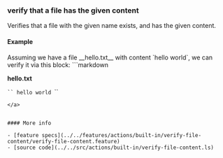### verify that a file has the given content

Verifies that a file with the given name exists,
and has the given content.


#### Example

<a class="textRunner_createFile">
Assuming we have a file __hello.txt__ with content `hello world`,
</a>
we can verify it via this block:


<a class="textRunner_runMarkdownInTextrun">
```markdown
<a class="textRunner_verifyFileContent">

__hello.txt__

`​``
hello world
`​``
</a>
```
</a>


#### More info

- [feature specs](../../features/actions/built-in/verify-file-content/verify-file-content.feature)
- [source code](../../src/actions/built-in/verify-file-content.ls)
